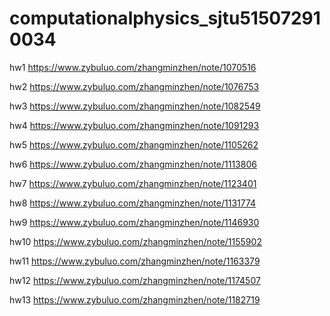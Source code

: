 # computationalphysics_sjtu515072910034
hw1 https://www.zybuluo.com/zhangminzhen/note/1070516

hw2 https://www.zybuluo.com/zhangminzhen/note/1076753

hw3 https://www.zybuluo.com/zhangminzhen/note/1082549

hw4 https://www.zybuluo.com/zhangminzhen/note/1091293

hw5 https://www.zybuluo.com/zhangminzhen/note/1105262

hw6 https://www.zybuluo.com/zhangminzhen/note/1113806

hw7 https://www.zybuluo.com/zhangminzhen/note/1123401

hw8 https://www.zybuluo.com/zhangminzhen/note/1131774

hw9 https://www.zybuluo.com/zhangminzhen/note/1146930

hw10 https://www.zybuluo.com/zhangminzhen/note/1155902

hw11 https://www.zybuluo.com/zhangminzhen/note/1163379

hw12 https://www.zybuluo.com/zhangminzhen/note/1174507

hw13 https://www.zybuluo.com/zhangminzhen/note/1182719
